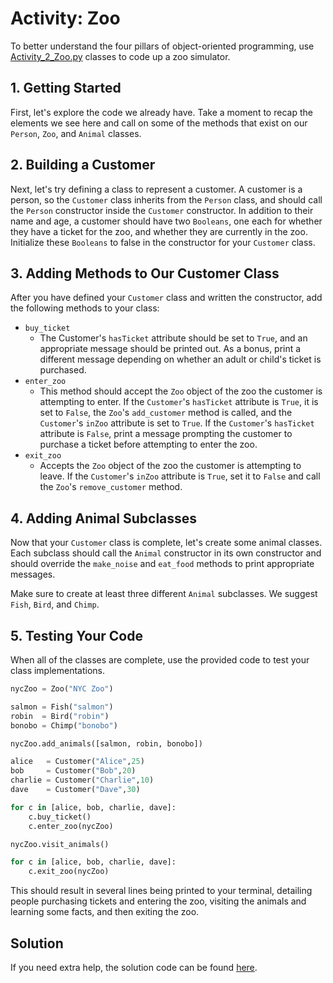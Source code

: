 # Activity: Zoo

To better understand the four pillars of object-oriented programming, use [Activity_2_Zoo.py](Activity_2_Zoo.py) classes to code up a zoo simulator.

## 1. Getting Started

First, let's explore the code we already have. Take a moment to recap the elements we see here and call on some of the methods that exist on our `Person`, `Zoo`, and `Animal` classes.

## 2. Building a Customer

Next, let's try defining a class to represent a customer. A customer is a person, so the `Customer` class inherits from the `Person` class, and should call the `Person` constructor inside the `Customer` constructor. In addition to their name and age, a customer should have two `Booleans`, one each for whether they have a ticket for the zoo, and whether they are currently in the zoo. Initialize these `Booleans` to false in the constructor for your `Customer` class.

## 3. Adding Methods to Our Customer Class

After you have defined your `Customer` class and written the constructor, add the following methods to your class:

- `buy_ticket`
  - The Customer's `hasTicket` attribute should be set to `True`, and an appropriate message should be printed out. As a bonus, print a different message depending on whether an adult or child's ticket is purchased.
- `enter_zoo`
  - This method should accept the `Zoo` object of the zoo the customer is attempting to enter. If the `Customer`'s `hasTicket` attribute is `True`, it is set to `False`, the `Zoo`'s `add_customer` method is called, and the `Customer`'s `inZoo` attribute is set to `True`. If the `Customer`'s `hasTicket` attribute is `False`, print a message prompting the customer to purchase a ticket before attempting to enter the zoo.
- `exit_zoo`
  - Accepts the `Zoo` object of the zoo the customer is attempting to leave. If the `Customer`'s `inZoo` attribute is `True`, set it to `False` and call the `Zoo`'s `remove_customer` method.

## 4. Adding Animal Subclasses

Now that your `Customer` class is complete, let's create some animal classes. Each subclass should call the `Animal` constructor in its own constructor and should override the `make_noise` and `eat_food` methods to print appropriate messages.

Make sure to create at least three different `Animal` subclasses. We suggest `Fish`, `Bird`, and `Chimp`.

## 5. Testing Your Code

When all of the classes are complete, use the provided code to test your class implementations.

```python
nycZoo = Zoo("NYC Zoo")

salmon = Fish("salmon")
robin  = Bird("robin")
bonobo = Chimp("bonobo")

nycZoo.add_animals([salmon, robin, bonobo])

alice   = Customer("Alice",25)
bob     = Customer("Bob",20)
charlie = Customer("Charlie",10)
dave    = Customer("Dave",30)

for c in [alice, bob, charlie, dave]:
    c.buy_ticket()
    c.enter_zoo(nycZoo)

nycZoo.visit_animals()

for c in [alice, bob, charlie, dave]:
    c.exit_zoo(nycZoo)
```

This should result in several lines being printed to your terminal, detailing people purchasing tickets and entering the zoo, visiting the animals and learning some facts, and then exiting the zoo.

## Solution

If you need extra help, the solution code can be found [here](https://replit.com/@SD-Team/zooSimulatorSolution#main.py).
